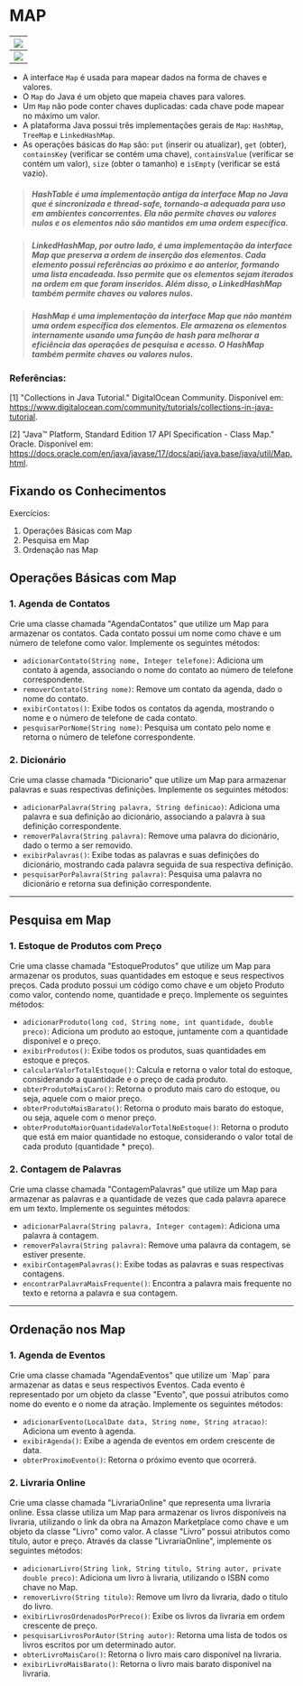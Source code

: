 # MAP

<p align="center">
<a>

| [![](https://mermaid.ink/img/pako:eNqdkstuwjAQRX_FGrYBJYRAcMWiEpVaqUjl0S6asDDxpIlw4sg24iX-vSZBArVlUy-sa8-ZO7bHR0gkR6CQCrlNMqYMWYzjktjRzHqz-lKsysjk8a3ZmUYTVi0ppamUZDQiL0UlsMDSaLsakVk0l8ogv0JN2uwPdh4tFOJPckraHfK0M1hybWWbLKJnprMFWwlc3kHeo9e8XCO3YF35DvZRO10BG6jFzY0v1zZ7gTY_zYWgrRRXCe872ii5RtpyXfei29ucm4x2q52TSCFVHbt1mP3fobFJBNN6jCk5v3YqS9PW-QFp163Mw2_Cu0H8wCLgQIGqYDm3PT6eE2IwmW1BDNRKztQ6hrg8WY5tjJzvywSoURt0YFNxZnCcM9v_AmjKhLa7FSuBHmEHNOwE4TDoem7Y6w3Cvu87sAfqex0rbWQQBH1v4PrhyYGDlNbB67jN8MPQHfb8YdcB5LmRatL8wfor1iU-64TzOU7f8SHOzA?type=png)](https://mermaid.live/edit#pako:eNqdkstuwjAQRX_FGrYBJYRAcMWiEpVaqUjl0S6asDDxpIlw4sg24iX-vSZBArVlUy-sa8-ZO7bHR0gkR6CQCrlNMqYMWYzjktjRzHqz-lKsysjk8a3ZmUYTVi0ppamUZDQiL0UlsMDSaLsakVk0l8ogv0JN2uwPdh4tFOJPckraHfK0M1hybWWbLKJnprMFWwlc3kHeo9e8XCO3YF35DvZRO10BG6jFzY0v1zZ7gTY_zYWgrRRXCe872ii5RtpyXfei29ucm4x2q52TSCFVHbt1mP3fobFJBNN6jCk5v3YqS9PW-QFp163Mw2_Cu0H8wCLgQIGqYDm3PT6eE2IwmW1BDNRKztQ6hrg8WY5tjJzvywSoURt0YFNxZnCcM9v_AmjKhLa7FSuBHmEHNOwE4TDoem7Y6w3Cvu87sAfqex0rbWQQBH1v4PrhyYGDlNbB67jN8MPQHfb8YdcB5LmRatL8wfor1iU-64TzOU7f8SHOzA) |
|:---:|
| [![](https://mermaid.ink/img/pako:eNplkU1PwzAMhv9KZK7dlH6mDUd2QYITHAYrhyxx12ppU6Wp9qX9d7J2ICQixbLePH4txxeQRiFwqLQ5yFpYR95XZUf8meMwbndW9DV5wR12ahbXm-fOoa2ExK9Z-dgQ8qTFMBByV37hKd7N3EkjWZOq0Zo_VLiVKgsGZ80e-QOl9J4vDo1yNY_6YyCNNnZ6mx3krccKK1IZ42_nFkNzRh7R3j3-J8I_SJx6BAJo0baiUX7ky62gBFdjiyVwnyph9yWU3dVzYnTm7dRJ4M6OGMDYK-Fw1Qj_He2P2IsO-AWOwNMljVMaFzTOk4yypAjgBDyMlknEsrQIC8aKnIb5NYCzMd4gXFKWRyxJ8jxJClpkLABUjTP2dd7ItJipxedUUAk94PUbaKqEuw?type=png)](https://mermaid.live/edit#pako:eNplkU1PwzAMhv9KZK7dlH6mDUd2QYITHAYrhyxx12ppU6Wp9qX9d7J2ICQixbLePH4txxeQRiFwqLQ5yFpYR95XZUf8meMwbndW9DV5wR12ahbXm-fOoa2ExK9Z-dgQ8qTFMBByV37hKd7N3EkjWZOq0Zo_VLiVKgsGZ80e-QOl9J4vDo1yNY_6YyCNNnZ6mx3krccKK1IZ42_nFkNzRh7R3j3-J8I_SJx6BAJo0baiUX7ky62gBFdjiyVwnyph9yWU3dVzYnTm7dRJ4M6OGMDYK-Fw1Qj_He2P2IsO-AWOwNMljVMaFzTOk4yypAjgBDyMlknEsrQIC8aKnIb5NYCzMd4gXFKWRyxJ8jxJClpkLABUjTP2dd7ItJipxedUUAk94PUbaKqEuw) |

</a>
</p>

- A interface `Map` é usada para mapear dados na forma de chaves e valores.
- O `Map` do Java é um objeto que mapeia chaves para valores.
- Um `Map` não pode conter chaves duplicadas: cada chave pode mapear no máximo um valor.
- A plataforma Java possui três implementações gerais de `Map`: `HashMap`, `TreeMap` e `LinkedHashMap`.
- As operações básicas do `Map` são: `put` (inserir ou atualizar), `get` (obter), `containsKey` (verificar se contém uma chave), `containsValue` (verificar se contém um valor), `size` (obter o tamanho) e `isEmpty` (verificar se está vazio).

> ##### *HashTable* é uma implementação antiga da interface Map no Java que é sincronizada e thread-safe, tornando-a adequada para uso em ambientes concorrentes. Ela não permite chaves ou valores nulos e os elementos não são mantidos em uma ordem específica.

> ##### *LinkedHashMap*, por outro lado, é uma implementação da interface Map que preserva a ordem de inserção dos elementos. Cada elemento possui referências ao próximo e ao anterior, formando uma lista encadeada. Isso permite que os elementos sejam iterados na ordem em que foram inseridos. Além disso, o LinkedHashMap também permite chaves ou valores nulos.

> ##### *HashMap* é uma implementação da interface Map que não mantém uma ordem específica dos elementos. Ele armazena os elementos internamente usando uma função de hash para melhorar a eficiência das operações de pesquisa e acesso. O HashMap também permite chaves ou valores nulos.

### Referências:

[1] "Collections in Java Tutorial." DigitalOcean Community. Disponível em: https://www.digitalocean.com/community/tutorials/collections-in-java-tutorial.

[2] "Java™ Platform, Standard Edition 17 API Specification - Class Map." Oracle. Disponível em: https://docs.oracle.com/en/java/javase/17/docs/api/java.base/java/util/Map.html.

## Fixando os Conhecimentos

Exercícios:

1. Operações Básicas com Map
2. Pesquisa em Map
3. Ordenação nas Map

## Operações Básicas com Map

### 1. Agenda de Contatos

<p>
Crie uma classe chamada "AgendaContatos" que utilize um Map para armazenar os contatos. Cada contato possui um nome como chave e um número de telefone como valor. Implemente os seguintes métodos:

- `adicionarContato(String nome, Integer telefone)`: Adiciona um contato à agenda, associando o nome do contato ao número de telefone correspondente.
- `removerContato(String nome)`: Remove um contato da agenda, dado o nome do contato.
- `exibirContatos()`: Exibe todos os contatos da agenda, mostrando o nome e o número de telefone de cada contato.
- `pesquisarPorNome(String nome)`: Pesquisa um contato pelo nome e retorna o número de telefone correspondente.
</p>

### 2.  Dicionário

<p>
Crie uma classe chamada "Dicionario" que utilize um Map para armazenar palavras e suas respectivas definições. Implemente os seguintes métodos:

- `adicionarPalavra(String palavra, String definicao)`: Adiciona uma palavra e sua definição ao dicionário, associando a palavra à sua definição correspondente.
- `removerPalavra(String palavra)`: Remove uma palavra do dicionário, dado o termo a ser removido.
- `exibirPalavras()`: Exibe todas as palavras e suas definições do dicionário, mostrando cada palavra seguida de sua respectiva definição.
- `pesquisarPorPalavra(String palavra)`: Pesquisa uma palavra no dicionário e retorna sua definição correspondente.
</p>

---

## Pesquisa em Map

### 1. Estoque de Produtos com Preço

<p>
Crie uma classe chamada "EstoqueProdutos" que utilize um Map para armazenar os produtos, suas quantidades em estoque e seus respectivos preços. Cada produto possui um código como chave e um objeto Produto como valor, contendo nome, quantidade e preço. Implemente os seguintes métodos:

- `adicionarProduto(long cod, String nome, int quantidade, double preco)`: Adiciona um produto ao estoque, juntamente com a quantidade disponível e o preço.
- `exibirProdutos()`: Exibe todos os produtos, suas quantidades em estoque e preços.
- `calcularValorTotalEstoque()`: Calcula e retorna o valor total do estoque, considerando a quantidade e o preço de cada produto.
- `obterProdutoMaisCaro()`: Retorna o produto mais caro do estoque, ou seja, aquele com o maior preço.
- `obterProdutoMaisBarato()`: Retorna o produto mais barato do estoque, ou seja, aquele com o menor preço.
- `obterProdutoMaiorQuantidadeValorTotalNoEstoque()`: Retorna o produto que está em maior quantidade no estoque, considerando o valor total de cada produto (quantidade * preço).
</p>

### 2. Contagem de Palavras

<p>
Crie uma classe chamada "ContagemPalavras" que utilize um Map para armazenar as palavras e a quantidade de vezes que cada palavra aparece em um texto. Implemente os seguintes métodos:

- `adicionarPalavra(String palavra, Integer contagem)`: Adiciona uma palavra à contagem.
- `removerPalavra(String palavra)`: Remove uma palavra da contagem, se estiver presente.
- `exibirContagemPalavras()`: Exibe todas as palavras e suas respectivas contagens.
- `encontrarPalavraMaisFrequente()`: Encontra a palavra mais frequente no texto e retorna a palavra e sua contagem.
</p>

---

## Ordenação nos Map

### 1. Agenda de Eventos

<p>
Crie uma classe chamada "AgendaEventos" que utilize um `Map` para armazenar as datas e seus respectivos Eventos. Cada evento é representado por um objeto da classe "Evento", que possui atributos como nome do evento e o nome da atração. Implemente os seguintes métodos:

- `adicionarEvento(LocalDate data, String nome, String atracao)`: Adiciona um evento à agenda.
- `exibirAgenda()`: Exibe a agenda de eventos em ordem crescente de data.
- `obterProximoEvento()`: Retorna o próximo evento que ocorrerá.
</p>

### 2. Livraria Online

<p>
Crie uma classe chamada "LivrariaOnline" que representa uma livraria online. Essa classe utiliza um Map para armazenar os livros disponíveis na livraria, utilizando o link da obra na Amazon Marketplace como chave e um objeto da classe "Livro" como valor. A classe "Livro" possui atributos como título, autor e preço. Através da classe "LivrariaOnline", implemente os seguintes métodos:

- `adicionarLivro(String link, String titulo, String autor, private double preco)`: Adiciona um livro à livraria, utilizando o ISBN como chave no Map.
- `removerLivro(String titulo)`: Remove um livro da livraria, dado o titulo do livro.
- `exibirLivrosOrdenadosPorPreco()`: Exibe os livros da livraria em ordem crescente de preço.
- `pesquisarLivrosPorAutor(String autor)`: Retorna uma lista de todos os livros escritos por um determinado autor.
- `obterLivroMaisCaro()`: Retorna o livro mais caro disponível na livraria.
- `exibirLivroMaisBarato()`: Retorna o livro mais barato disponível na livraria.
</p>

